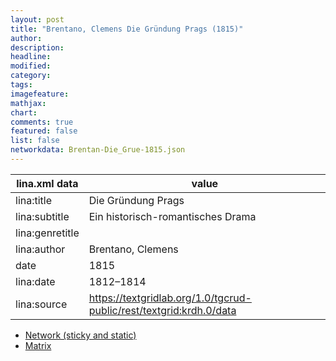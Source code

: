 ```yaml
---
layout: post
title: "Brentano, Clemens Die Gründung Prags (1815)"
author:
description:
headline:
modified:
category:
tags:
imagefeature: 
mathjax: 
chart: 
comments: true
featured: false
list: false
networkdata: Brentan-Die_Grue-1815.json
---
```

lina.xml data  | value
------------- | -------------
lina:title|Die Gründung Prags
lina:subtitle|Ein historisch-romantisches Drama
lina:genretitle|
lina:author|Brentano, Clemens
date|1815
lina:date|1812–1814
lina:source|https://textgridlab.org/1.0/tgcrud-public/rest/textgrid:krdh.0/data


* [Network (sticky and static)](/network0004)
* [Matrix](/matrix0004)
